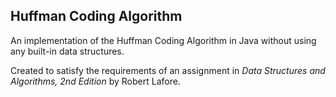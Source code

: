 ## Huffman Coding Algorithm

An implementation of the Huffman Coding Algorithm in Java without using any built-in data structures.

Created to satisfy the requirements of an assignment in *Data Structures and Algorithms, 2nd Edition* by Robert Lafore.
